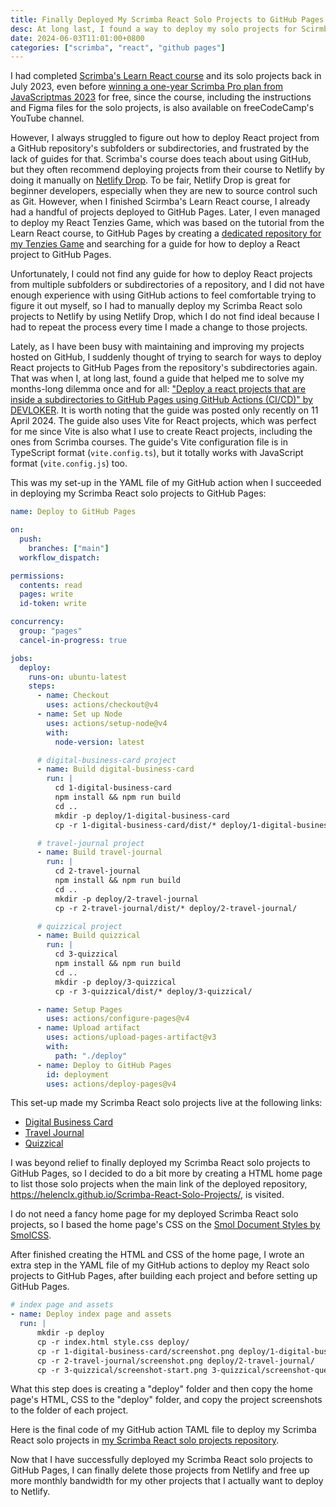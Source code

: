 ```yaml
---
title: Finally Deployed My Scrimba React Solo Projects to GitHub Pages
desc: At long last, I found a way to deploy my solo projects for Scirmba's React course form my repository's subdirectories.
date: 2024-06-03T11:01:00+0800
categories: ["scrimba", "react", "github pages"]
---
```


I had completed [Scrimba's Learn React course](https://scrimba.com/learn/learnreact) and its solo projects back in July 2023, even before [winning a one-year Scrimba Pro plan from JavaScriptmas 2023](../2023-12-27-JavaScriptmas-2023-Challenge-Completed-and-Won) for free, since the course, including the instructions and Figma files for the solo projects, is also available on freeCodeCamp's YouTube channel.

However, I always struggled to figure out how to deploy React project from a GitHub repository's subfolders or subdirectories, and frustrated by the lack of guides for that. Scrimba's course does teach about using GitHub, but they often recommend deploying projects from their course to Netlify by doing it manually on [Netlify Drop](https://app.netlify.com/drop). To be fair, Netlify Drop is great for beginner developers, especially when they are new to source control such as Git. However, when I finished Scirmba's Learn React course, I already had a handful of projects deployed to GitHub Pages. Later, I even managed to deploy my React Tenzies Game, which was based on the tutorial from the Learn React course, to GitHub Pages by creating a [dedicated repository for my Tenzies Game](https://github.com/helenclx/Tenzies-Game) and searching for a guide for how to deploy a React project to GitHub Pages.

Unfortunately, I could not find any guide for how to deploy React projects from multiple subfolders or subdirectories of a repository, and I did not have enough experience with using GitHub actions to feel comfortable trying to figure it out myself, so I had to manually deploy my Scrimba React solo projects to Netlify by using Netlify Drop, which I do not find ideal because I had to repeat the process every time I made a change to those projects.

Lately, as I have been busy with maintaining and improving my projects hosted on GitHub, I suddenly thought of trying to search for ways to deploy React projects to GitHub Pages from the repository's subdirectories again. That was when I, at long last, found a guide that helped me to solve my months-long dilemma once and for all: ["Deploy a react projects that are inside a subdirectories to GitHub Pages using GitHub Actions (CI/CD)" by DEVLOKER](https://dev.to/devloker/deploy-a-react-projects-that-are-inside-a-subdirectories-to-github-pages-using-github-actions-cicd-3n9l). It is worth noting that the guide was posted only recently on 11 April 2024. The guide also uses Vite for React projects, which was perfect for me since Vite is also what I use to create React projects, including the ones from Scrimba courses. The guide's Vite configuration file is in TypeScript format (`vite.config.ts`), but it totally works with JavaScript format (`vite.config.js`) too.

This was my set-up in the YAML file of my GitHub action when I succeeded in deploying my Scrimba React solo projects to GitHub Pages:

```yaml
name: Deploy to GitHub Pages

on:
  push:
    branches: ["main"]
  workflow_dispatch:

permissions:
  contents: read
  pages: write
  id-token: write

concurrency:
  group: "pages"
  cancel-in-progress: true

jobs:
  deploy:
    runs-on: ubuntu-latest
    steps:
      - name: Checkout
        uses: actions/checkout@v4
      - name: Set up Node
        uses: actions/setup-node@v4
        with:
          node-version: latest

      # digital-business-card project
      - name: Build digital-business-card
        run: |
          cd 1-digital-business-card
          npm install && npm run build
          cd ..
          mkdir -p deploy/1-digital-business-card
          cp -r 1-digital-business-card/dist/* deploy/1-digital-business-card/

      # travel-journal project
      - name: Build travel-journal
        run: |
          cd 2-travel-journal
          npm install && npm run build
          cd ..
          mkdir -p deploy/2-travel-journal
          cp -r 2-travel-journal/dist/* deploy/2-travel-journal/

      # quizzical project
      - name: Build quizzical
        run: |
          cd 3-quizzical
          npm install && npm run build
          cd ..
          mkdir -p deploy/3-quizzical
          cp -r 3-quizzical/dist/* deploy/3-quizzical/

      - name: Setup Pages
        uses: actions/configure-pages@v4
      - name: Upload artifact
        uses: actions/upload-pages-artifact@v3
        with:
          path: "./deploy"
      - name: Deploy to GitHub Pages
        id: deployment
        uses: actions/deploy-pages@v4
```

This set-up made my Scrimba React solo projects live at the following links:
- [Digital Business Card](https://helenclx.github.io/Scrimba-React-Solo-Projects/1-digital-business-card/)
- [Travel Journal](https://helenclx.github.io/Scrimba-React-Solo-Projects/2-travel-journal/)
- [Quizzical](https://helenclx.github.io/Scrimba-React-Solo-Projects/3-quizzical/)

I was beyond relief to finally deployed my Scrimba React solo projects to GitHub Pages, so I decided to do a bit more by creating a HTML home page to list those solo projects when the main link of the deployed repository, https://helenclx.github.io/Scrimba-React-Solo-Projects/, is visited.

I do not need a fancy home page for my deployed Scrimba React solo projects, so I based the home page's CSS on the [Smol Document Styles by SmolCSS](https://SmolCSS.dev/#smol-document-styles).

After finished creating the HTML and CSS of the home page, I wrote an extra step in the YAML file of my GitHub actions to deploy my React solo projects to GitHub Pages, after building each project and before setting up GitHub Pages.

```yaml
# index page and assets
- name: Deploy index page and assets
  run: |
      mkdir -p deploy
      cp -r index.html style.css deploy/
      cp -r 1-digital-business-card/screenshot.png deploy/1-digital-business-card/
      cp -r 2-travel-journal/screenshot.png deploy/2-travel-journal/
      cp -r 3-quizzical/screenshot-start.png 3-quizzical/screenshot-questions.png 3-quizzical/screenshot-answers.png deploy/3-quizzical/
```
What this step does is creating a "deploy" folder and then copy the home page's HTML, CSS to the "deploy" folder, and copy the project screenshots to the folder of each project.

Here is the final code of my GitHub action TAML file to deploy my Scrimba React solo projects in [my Scrimba React solo projects repository](https://github.com/helenclx/Scrimba-React-Solo-Projects/blob/main/.github/workflows/gh-pages.yml).

Now that I have successfully deployed my Scrimba React solo projects to GitHub Pages, I can finally delete those projects from Netlify and free up more monthly bandwidth for my other projects that I actually want to deploy to Netlify.


